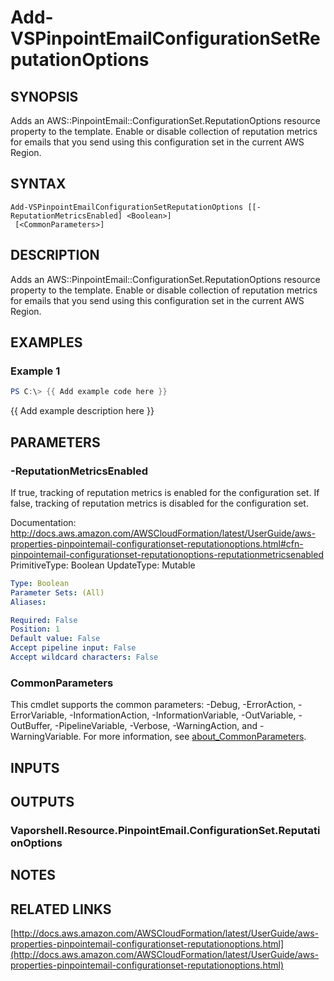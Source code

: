 # Add-VSPinpointEmailConfigurationSetReputationOptions

## SYNOPSIS
Adds an AWS::PinpointEmail::ConfigurationSet.ReputationOptions resource property to the template.
Enable or disable collection of reputation metrics for emails that you send using this configuration set in the current AWS Region.

## SYNTAX

```
Add-VSPinpointEmailConfigurationSetReputationOptions [[-ReputationMetricsEnabled] <Boolean>]
 [<CommonParameters>]
```

## DESCRIPTION
Adds an AWS::PinpointEmail::ConfigurationSet.ReputationOptions resource property to the template.
Enable or disable collection of reputation metrics for emails that you send using this configuration set in the current AWS Region.

## EXAMPLES

### Example 1
```powershell
PS C:\> {{ Add example code here }}
```

{{ Add example description here }}

## PARAMETERS

### -ReputationMetricsEnabled
If true, tracking of reputation metrics is enabled for the configuration set.
If false, tracking of reputation metrics is disabled for the configuration set.

Documentation: http://docs.aws.amazon.com/AWSCloudFormation/latest/UserGuide/aws-properties-pinpointemail-configurationset-reputationoptions.html#cfn-pinpointemail-configurationset-reputationoptions-reputationmetricsenabled
PrimitiveType: Boolean
UpdateType: Mutable

```yaml
Type: Boolean
Parameter Sets: (All)
Aliases:

Required: False
Position: 1
Default value: False
Accept pipeline input: False
Accept wildcard characters: False
```

### CommonParameters
This cmdlet supports the common parameters: -Debug, -ErrorAction, -ErrorVariable, -InformationAction, -InformationVariable, -OutVariable, -OutBuffer, -PipelineVariable, -Verbose, -WarningAction, and -WarningVariable. For more information, see [about_CommonParameters](http://go.microsoft.com/fwlink/?LinkID=113216).

## INPUTS

## OUTPUTS

### Vaporshell.Resource.PinpointEmail.ConfigurationSet.ReputationOptions
## NOTES

## RELATED LINKS

[http://docs.aws.amazon.com/AWSCloudFormation/latest/UserGuide/aws-properties-pinpointemail-configurationset-reputationoptions.html](http://docs.aws.amazon.com/AWSCloudFormation/latest/UserGuide/aws-properties-pinpointemail-configurationset-reputationoptions.html)

